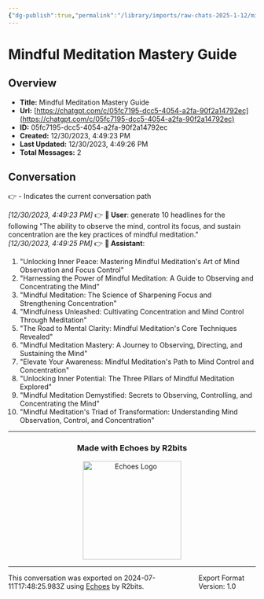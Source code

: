 ```yaml
---
{"dg-publish":true,"permalink":"/library/imports/raw-chats-2025-1-12/mindful-meditation-mastery-guide/"}
---
```


# Mindful Meditation Mastery Guide

## Overview
- **Title:** Mindful Meditation Mastery Guide
- **Url:** [https://chatgpt.com/c/05fc7195-dcc5-4054-a2fa-90f2a14792ec](https://chatgpt.com/c/05fc7195-dcc5-4054-a2fa-90f2a14792ec)
- **ID:** 05fc7195-dcc5-4054-a2fa-90f2a14792ec
- **Created:** 12/30/2023, 4:49:23 PM
- **Last Updated:** 12/30/2023, 4:49:26 PM
- **Total Messages:** 2

## Conversation
👉 - Indicates the current conversation path

<i>[12/30/2023, 4:49:23 PM]</i> 👉 <b>👤 User</b>: generate 10 headlines for the following "The ability to observe the mind, control its focus, and sustain concentration are the key practices of mindful meditation."<br>
<i>[12/30/2023, 4:49:25 PM]</i> 👉 <b>🤖 Assistant</b>: 

1. "Unlocking Inner Peace: Mastering Mindful Meditation's Art of Mind Observation and Focus Control"
2. "Harnessing the Power of Mindful Meditation: A Guide to Observing and Concentrating the Mind"
3. "Mindful Meditation: The Science of Sharpening Focus and Strengthening Concentration"
4. "Mindfulness Unleashed: Cultivating Concentration and Mind Control Through Meditation"
5. "The Road to Mental Clarity: Mindful Meditation's Core Techniques Revealed"
6. "Mindful Meditation Mastery: A Journey to Observing, Directing, and Sustaining the Mind"
7. "Elevate Your Awareness: Mindful Meditation's Path to Mind Control and Concentration"
8. "Unlocking Inner Potential: The Three Pillars of Mindful Meditation Explored"
9. "Mindful Meditation Demystified: Secrets to Observing, Controlling, and Concentrating the Mind"
10. "Mindful Meditation's Triad of Transformation: Understanding Mind Observation, Control, and Concentration"<br>

---

<div align="center">

### Made with Echoes by R2bits

<a href="https://echoes.r2bits.com">
  <img src="https://images.squarespace-cdn.com/content/v1/6493af4741c13939d335f0b8/18b27467-2da2-43b7-8d44-234bccf4f462/MINI_ECHOES_LOGO_NORMAL_WHITE_TEXT_SMALL-05-14+%281%29.png?format=300w" alt="Echoes Logo" width="200"/>
</a>

</div>

---

<div style="display: flex; justify-content: space-between;">
  <span>This conversation was exported on 2024-07-11T17:48:25.983Z using <a href="https://echoes.r2bits.com">Echoes</a> by R2bits.</span>
  <span>Export Format Version: 1.0</span>
</div>
